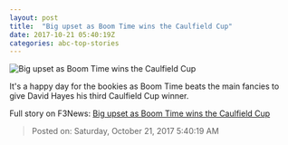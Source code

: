 ```yaml
---
layout: post
title:  "Big upset as Boom Time wins the Caulfield Cup"
date: 2017-10-21 05:40:19Z
categories: abc-top-stories
---
```


![Big upset as Boom Time wins the Caulfield Cup](http://www.abc.net.au/news/image/9073316-1x1-700x700.jpg)

It's a happy day for the bookies as Boom Time beats the main fancies to give David Hayes his third Caulfield Cup winner.


Full story on F3News: [Big upset as Boom Time wins the Caulfield Cup](http://www.f3nws.com/n/QNBPsE)

> Posted on: Saturday, October 21, 2017 5:40:19 AM
